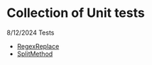 # Collection of Unit tests

8/12/2024 Tests
- [RegexReplace](https://github.com/chitangchin/CSharpPractice/blob/master/C%23SandBoxTest/RegexReplaceTest.cs)
- [SplitMethod](https://github.com/chitangchin/CSharpPractice/blob/master/C%23SandBoxTest/SplitMethodTest.cs)
